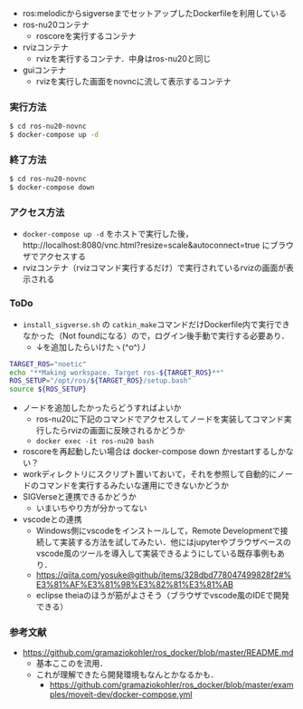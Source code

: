 - ros:melodicからsigverseまでセットアップしたDockerfileを利用している
- ros-nu20コンテナ
  - roscoreを実行するコンテナ
- rvizコンテナ
  - rvizを実行するコンテナ．中身はros-nu20と同じ
- guiコンテナ
  - rvizを実行した画面をnovncに流して表示するコンテナ

### 実行方法
```sh
$ cd ros-nu20-novnc
$ docker-compose up -d
```

### 終了方法
```sh
$ cd ros-nu20-novnc
$ docker-compose down
```

### アクセス方法
- `docker-compose up -d` をホストで実行した後，http://localhost:8080/vnc.html?resize=scale&autoconnect=true にブラウザでアクセスする
- rvizコンテナ（rvizコマンド実行するだけ）で実行されているrvizの画面が表示される

### ToDo
- `install_sigverse.sh` の `catkin_make`コマンドだけDockerfile内で実行できなかった（Not foundになる）ので，ログイン後手動で実行する必要あり．
  - ↓を追加したらいけたヽ(^o^)丿
```sh
TARGET_ROS="noetic"
echo "**Making workspace. Target ros-${TARGET_ROS}**"
ROS_SETUP="/opt/ros/${TARGET_ROS}/setup.bash"
source ${ROS_SETUP}
```
- ノードを追加したかったらどうすればよいか
  - ros-nu20に下記のコマンドでアクセスしてノードを実装してコマンド実行したらrvizの画面に反映されるかどうか
  - `docker exec -it ros-nu20 bash`
- roscoreを再起動したい場合は docker-compose down かrestartするしかない？
- workディレクトリにスクリプト置いておいて，それを参照して自動的にノードのコマンドを実行するみたいな運用にできないかどうか
- SIGVerseと連携できるかどうか
  - いまいちやり方が分かってない
- vscodeとの連携
  - Windows側にvscodeをインストールして，Remote Developmentで接続して実装する方法を試してみたい．他にはjupyterやブラウザベースのvscode風のツールを導入して実装できるようにしている既存事例もあり．
  - https://qiita.com/yosuke@github/items/328dbd778047499828f2#%E3%81%AF%E3%81%98%E3%82%81%E3%81%AB
  - eclipse theiaのほうが筋がよさそう（ブラウザでvscode風のIDEで開発できる）

### 参考文献
- https://github.com/gramaziokohler/ros_docker/blob/master/README.md
  - 基本ここのを流用．
  - これが理解できたら開発環境もなんとかなるかも．
    - https://github.com/gramaziokohler/ros_docker/blob/master/examples/moveit-dev/docker-compose.yml